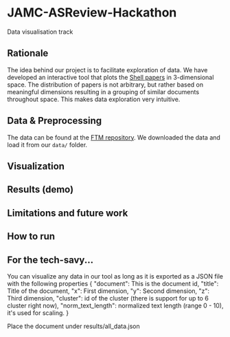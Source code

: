 # JAMC-ASReview-Hackathon
Data visualisation track

## Rationale
The idea behind our project is to facilitate exploration of data. We have developed an interactive tool that plots the [Shell papers](https://www.ftm.nl/dossier/shell-papers#artikelen) in 3-dimensional space. The distribution of papers is not arbitrary, but rather based on meaningful dimensions resulting in a grouping of similar documents throughout space. This makes data exploration very intuitive. 
## Data & Preprocessing

The data can be found at the [FTM repository](https://github.com/ftmnl/asr).
We downloaded the data and load it from our `data/` folder.

## Visualization

## Results (demo)
## Limitations and future work

## How to run
## For the tech-savy...
You can visualize any data in our tool as long as it is exported as a JSON file with the following properties
{
"document": This is the document id,
"title": Title of the document,
"x": First dimension,
"y": Second dimension,
"z": Third dimension,
"cluster": id of the cluster (there is support for up to 6 cluster right now),
"norm_text_length": normalized text length (range 0 - 10), it's used for scaling.
}

Place the document under results/all_data.json